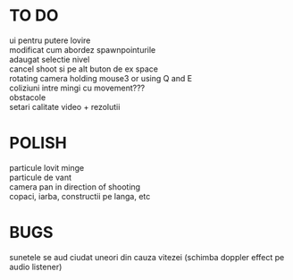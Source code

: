 # TO DO

ui pentru putere lovire <br>
modificat cum abordez spawnpointurile<br>
adaugat selectie nivel<br>
cancel shoot si pe alt buton de ex space<br>
rotating camera holding mouse3 or using Q and E
<br>
coliziuni intre mingi cu movement???<br>
obstacole<br>
setari calitate video + rezolutii<br>
# POLISH

particule lovit minge<br>
particule de vant<br>
camera pan in direction of shooting<br>
copaci, iarba, constructii pe langa, etc<br>

# BUGS

sunetele se aud ciudat uneori din cauza vitezei (schimba doppler effect pe audio listener)<br>
